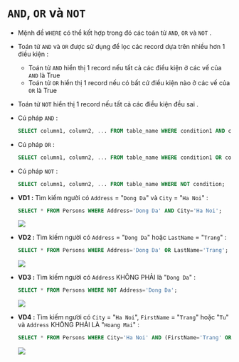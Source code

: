 # `AND`, `OR` và `NOT`
- Mệnh đề `WHERE` có thể kết hợp trong đó các toán tử `AND`, `OR` và `NOT` .
- Toán tử `AND` và `OR` được sử dụng để lọc các record dựa trên nhiều hơn 1 điều kiện :
    - Toán tử `AND` hiển thị 1 record nếu tất cả các điều kiện ở các vế của `AND` là True
    - Toán tử `OR` hiển thị 1 record nếu có bất cứ điều kiện nào ở các vế của `OR` là True
- Toán tử `NOT` hiển thị 1 record nếu tất cả các điều kiện đều sai .
- Cú pháp `AND` :
    ```sql
    SELECT column1, column2, ... FROM table_name WHERE condition1 AND condition2 AND condition3 ...;
    ```
- Cú pháp `OR` :
    ```sql
    SELECT column1, column2, ... FROM table_name WHERE condition1 OR condition2 OR condition3 ...;
    ```
- Cú pháp `NOT` :
    ```sql
    SELECT column1, column2, ... FROM table_name WHERE NOT condition;
    ```
- **VD1 :** Tìm kiếm người có `Address` = "`Dong Da`" và `City` = "`Ha Noi`" :
    ```sql
    SELECT * FROM Persons WHERE Address='Dong Da' AND City='Ha Noi';
    ```
    <img src=https://i.imgur.com/UGkPmzF.png>

- **VD2 :** Tìm kiếm người có `Address` = "`Dong Da`" hoặc `LastName` = "`Trang`" :
    ```sql
    SELECT * FROM Persons WHERE Address='Dong Da' OR LastName='Trang';
    ```
    <img src=https://i.imgur.com/Y7974Mn.png>

- **VD3 :** Tìm kiếm người có `Address` KHÔNG PHẢI là "`Dong Da`" :
    ```sql
    SELECT * FROM Persons WHERE NOT Address='Dong Da';
    ```
    <img src=https://i.imgur.com/cZaP4rY.png>

- **VD4 :** Tìm kiếm người có `City` = "`Ha Noi`", `FirstName` = "`Trang`" hoặc "`Tu`" và `Address` KHÔNG PHẢI LÀ "`Hoang Mai`" :
    ```sql
    SELECT * FROM Persons WHERE City='Ha Noi' AND (FirstName='Trang' OR FirstName='Tu') AND (NOT Address='Hoang Mai');
    ```
    <img src=https://i.imgur.com/QRMRrP8.png>